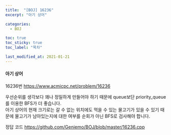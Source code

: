 ```yaml
---
title:  "[BOJ] 16236"
excerpt: "아기 상어"

categories:
  - BOJ

toc: true
toc_sticky: true
toc_label: "목차"

last_modified_at: 2021-01-21
---
```


#### 아기 상어

16236번 <https://www.acmicpc.net/problem/16236>

우선순위를 생각보다 꽤나 정밀하게 만들어야 하기 때문에 queue보단 priority_queue를 이용한 BFS가 더 좋습니다.<br>
아기 상어의 현재 크기로는 갈 수 없는 위치에도 먹을 수 있는 물고기가 있을 수 있기 때문에 물고기가 남아있는지에 대한 여부를 순회가 아닌 BFS로 검사해야 합니다.

정답 코드 <https://github.com/Geniemo/BOJ/blob/master/16236.cpp>